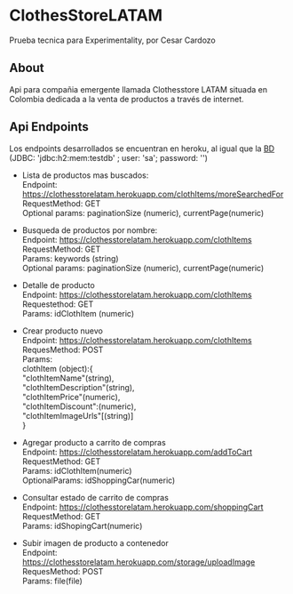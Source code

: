 # ClothesStoreLATAM

Prueba tecnica para Experimentality, por Cesar Cardozo

## About

Api para compañia emergente llamada Clothesstore LATAM situada en Colombia dedicada a la
venta de productos a través de internet.

## Api Endpoints

Los endpoints desarrollados se encuentran en heroku, al igual que la [BD](https://clothesstorelatam.herokuapp.com/h2) (JDBC: 'jdbc:h2:mem:testdb' ; user: 'sa'; password: '')

* Lista de productos mas buscados:  
Endpoint: https://clothesstorelatam.herokuapp.com/clothItems/moreSearchedFor  
RequestMethod: GET  
Optional params: paginationSize (numeric), currentPage(numeric)  
    
* Busqueda de productos por nombre:    
Endpoint: https://clothesstorelatam.herokuapp.com/clothItems  
RequestMethod: GET  
Params: keywords (string)  
Optional params: paginationSize (numeric), currentPage(numeric)  
    
* Detalle de producto  
Endpoint: https://clothesstorelatam.herokuapp.com/clothItems  
Requestethod: GET  
Params: idClothItem (numeric)  
    
* Crear producto nuevo  
Endpoint: https://clothesstorelatam.herokuapp.com/clothItems  
RequesMethod: POST  
Params:    
clothItem (object):{  
                "clothItemName"(string),  
                "clothItemDescription"(string),  
                "clothItemPrice"(numeric),  
                "clothItemDiscount":(numeric),  
                "clothItemImageUrls"[(string)]  
             }  
             
* Agregar producto a carrito de compras  
Endpoint: https://clothesstorelatam.herokuapp.com/addToCart  
RequestMethod: GET  
Params: idClothItem(numeric)  
OptionalParams: idShoppingCar(numeric)  
    
* Consultar estado de carrito de compras  
  Endpoint: https://clothesstorelatam.herokuapp.com/shoppingCart  
    RequestMethod: GET  
    Params: idShopingCart(numeric)  
    
* Subir imagen de producto a contenedor  
  Endpoint: https://clothesstorelatam.herokuapp.com/storage/uploadImage  
    RequesMethod: POST  
    Params: file(file)  
